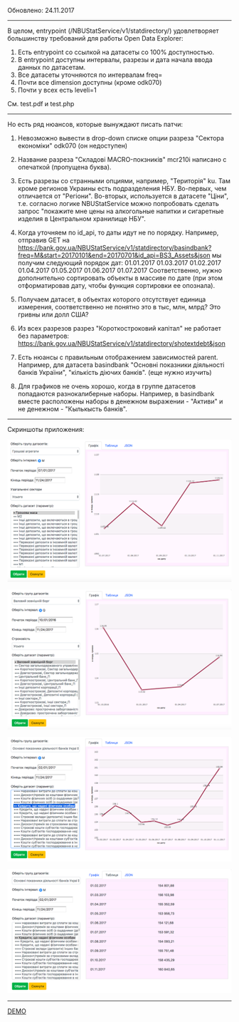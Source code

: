 Обновлено: 24.11.2017
___________________

В целом, entrypoint (/NBUStatService/v1/statdirectory/) удовлетворяет большинству требований для работы Open Data Explorer:

1. Есть entrypoint со ссылкой на датасеты со 100% доступностью.
2. В entrypoint доступны интервалы, разрезы и дата начала ввода данных по датасетам.
3. Все датасеты уточняются по интервалам freq=
4. Почти все dimension доступны (кроме odk070)
5. Почти у всех есть leveli=1

См. test.pdf и test.php

___________________

Но есть ряд нюансов, которые вынуждают писать патчи:

1. Невозможно вывести в drop-down списке опции разреза "Сектора економіки" odk070 (он недоступен)

2. Название разреза "Складові MACRO-покзників" mcr210i написано с опечаткой (пропущена буква).

3. Есть разрезы со странными опциями, например, "Територія" ku.
Там кроме регионов Украины есть подразделения НБУ.
Во-первых, чем отличается от "Регіони".
Во-вторых, используется в датасете "Ціни", т.е. согласно логике NBUStatService можно попробовать сделать запрос "покажите мне цены на алкогольные напитки и сигаретные изделия в Центральном хранилище НБУ".

4. Когда уточняем по id_api, то даты идут не по порядку. Например, отправив GET на https://bank.gov.ua/NBUStatService/v1/statdirectory/basindbank?freq=M&start=20170101&end=20170701&id_api=BS3_Assets&json
мы получим следующий порядок дат:
01.01.2017
01.03.2017
01.02.2017
01.04.2017
01.05.2017
01.06.2017
01.07.2017
Соответственно, нужно дополнительно сортировать объекты в массиве по дате (при этом отформатировав дату, чтобы функция сортировки ее опознала).

5. Получаем датасет, в объектах которого отсутствует единица измерения, соответственно не понятно это в тыс, млн, млрд? Это гривны или долл США?

6. Из всех разрезов разрез "Короткостроковий капітал" не работает без параметров: 
https://bank.gov.ua/NBUStatService/v1/statdirectory/shotextdebt&json

7. Есть нюансы с правильным отображением зависимостей parent. Например, для датасета basindbank "Основні показники діяльності банків України", "кількість діючих банків".
(еще нужно изучить)

8. Для графиков не очень хорошо, когда в группе датасетов попадаются разнокалиберные наборы. Например, в basindbank вместе расположены наборы в денежном выражении - "Активи" и не денежном - "Кылькысть банкiв".

___________________

Скриншоты приложения:

![Alt text](/opendata-explorer/ss/01.png?raw=true "Грошові агрегати - Грошова маса - Усі сектори")

![Alt text](/opendata-explorer/ss/02.png?raw=true "Валовий зовнішній борг - Усього")

![Alt text](/opendata-explorer/ss/03.png?raw=true "Основні показники діяльності банків - Кредити, що надані фізичним особам - Графік")

![Alt text](/opendata-explorer/ss/04.png?raw=true "Основні показники діяльності банків - Кредити, що надані фізичним особам - Табличний вигляд")

___________________


[DEMO](http://test.roomian.org/opendata-explorer/ "DEMO")

